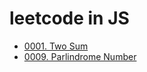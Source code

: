 # leetcode in JS
- [0001. Two Sum](problems/0001_Two_Sum.md)
- [0009. Parlindrome Number](problems/0009_Parlindrome_Number.md)